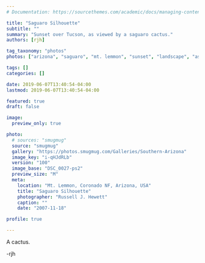 ```yaml
---
# Documentation: https://sourcethemes.com/academic/docs/managing-content/

title: "Saguaro Silhouette"
subtitle: ""
summary: "Sunset over Tucson, as viewed by a saguaro cactus."
authors: [rjh]

tag_taxonomy: "photos"
photos: ["arizona", "saguaro", "mt. lemmon", "sunset", "landscape", "aspect: portrait"]

tags: []
categories: []

date: 2019-06-07T13:40:54-04:00
lastmod: 2019-06-07T13:40:54-04:00

featured: true
draft: false

image:
  preview_only: true

photo:
  # sources: "smugmug"
  source: "smugmug"
  gallery: "https://photos.smugmug.com/Galleries/Southern-Arizona"
  image_key: "i-qHJdRLb"
  version: "100"
  image_base: "DSC_0027-ps2"
  preview_size: "M"
  meta:
    location: "Mt. Lemmon, Coronado NF, Arizona, USA"
    title: "Saguaro Silhouette"
    photographer: "Russell J. Hewett"
    caption: ""
    date: "2007-11-18"

profile: true

---
```


A cactus.

-rjh
